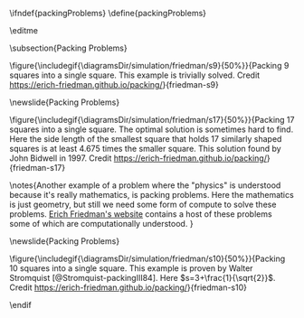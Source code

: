 \ifndef{packingProblems}
\define{packingProblems}

\editme

\subsection{Packing Problems}

\figure{\includegif{\diagramsDir/simulation/friedman/s9}{50%}}{Packing 9 squares into a single square. This example is trivially solved. Credit <https://erich-friedman.github.io/packing/>}{friedman-s9}

\newslide{Packing Problems}

\figure{\includegif{\diagramsDir/simulation/friedman/s17}{50%}}{Packing 17 squares into a single square. The optimal solution is sometimes hard to find. Here the side length of the smallest square that holds 17 similarly shaped squares is at least 4.675 times the smaller square. This solution found by John Bidwell in 1997. Credit <https://erich-friedman.github.io/packing/>}{friedman-s17}

\notes{Another example of a problem where the "physics" is understood because it's really mathematics, is packing problems. Here the mathematics is just geometry, but still we need some form of compute to solve these problems. [Erich Friedman's website](https://erich-friedman.github.io/packing/) contains a host of these problems some of which are computationally understood. }

\newslide{Packing Problems}

\figure{\includegif{\diagramsDir/simulation/friedman/s10}{50%}}{Packing 10 squares into a single square. This example is proven by Walter Stromquist [@Stromquist-packingIII84]. Here $s=3+\frac{1}{\sqrt{2}}$. Credit <https://erich-friedman.github.io/packing/>}{friedman-s10}



\endif
